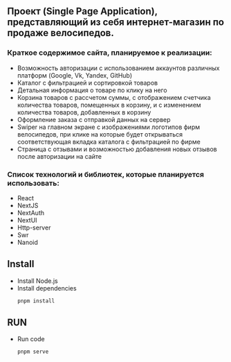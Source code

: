 ## Проект (Single Page Application), представляющий из себя интернет-магазин по продаже велосипедов.

### Краткое содержимое сайта, планируемое к реализации:

- Возможность авторизации с использованием аккаунтов различных платформ (Google, Vk, Yandex, GitHub)
- Каталог с фильтрацией и сортировкой товаров
- Детальная информация о товаре по клику на него
- Корзина товаров с рассчетом суммы, с отображением счетчика количества товаров, помещенных в корзину, и с изменением количества товаров, добавленных в корзину
- Оформление заказа с отправкой данных на сервер
- Swiper на главном экране с изображениями логотипов фирм велосипедов, при клике на которые будет открываться соответствующая вкладка каталога с фильтрацией по фирме
- Страница с отзывами и возможностью добавления новых отзывов после авторизации на сайте

### Список технологий и библиотек, которые планируется использовать:

- React
- NextJS
- NextAuth
- NextUI
- Http-server
- Swr
- Nanoid

## Install

- Install Node.js
- Install dependencies
  ```bash
  pnpm install
  ```

## RUN

- Run code
  ```bash
  pnpm serve
  ```
